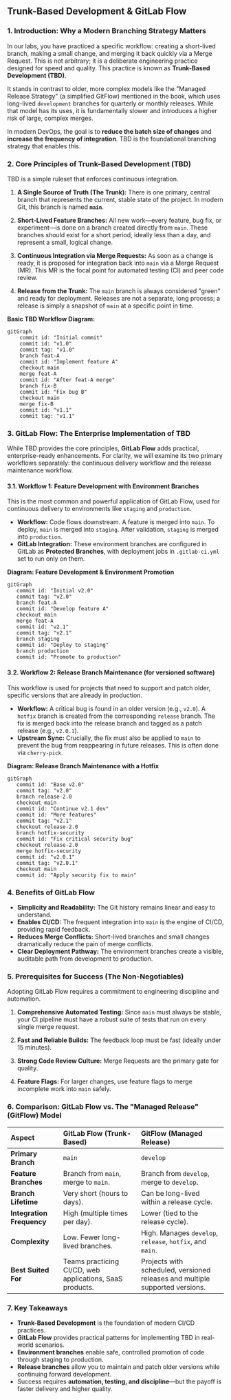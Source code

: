 ## **Trunk-Based Development & GitLab Flow**

### **1. Introduction: Why a Modern Branching Strategy Matters**

In our labs, you have practiced a specific workflow: creating a short-lived branch, making a small change, and merging it back quickly via a Merge Request. This is not arbitrary; it is a deliberate engineering practice designed for speed and quality. This practice is known as **Trunk-Based Development (TBD)**.

It stands in contrast to older, more complex models like the "Managed Release Strategy" (a simplified GitFlow) mentioned in the book, which uses long-lived `development` branches for quarterly or monthly releases. While that model has its uses, it is fundamentally slower and introduces a higher risk of large, complex merges.

In modern DevOps, the goal is to **reduce the batch size of changes** and **increase the frequency of integration**. TBD is the foundational branching strategy that enables this.

### **2. Core Principles of Trunk-Based Development (TBD)**

TBD is a simple ruleset that enforces continuous integration.

1. **A Single Source of Truth (The Trunk):** There is one primary, central branch that represents the current, stable state of the project. In modern Git, this branch is named **`main`**.

2. **Short-Lived Feature Branches:** All new work—every feature, bug fix, or experiment—is done on a branch created directly from `main`. These branches should exist for a short period, ideally less than a day, and represent a small, logical change.

3. **Continuous Integration via Merge Requests:** As soon as a change is ready, it is proposed for integration back into `main` via a Merge Request (MR). This MR is the focal point for automated testing (CI) and peer code review.

4. **Release from the Trunk:** The `main` branch is always considered "green" and ready for deployment. Releases are not a separate, long process; a release is simply a snapshot of `main` at a specific point in time.

**Basic TBD Workflow Diagram:**

```mermaid
gitGraph
    commit id: "Initial commit"
    commit id: "v1.0"
    commit tag: "v1.0"
    branch feat-A
    commit id: "Implement feature A"
    checkout main
    merge feat-A
    commit id: "After feat-A merge"
    branch fix-B
    commit id: "Fix bug B"
    checkout main
    merge fix-B
    commit id: "v1.1"
    commit tag: "v1.1"
```

### **3. GitLab Flow: The Enterprise Implementation of TBD**

While TBD provides the core principles, **GitLab Flow** adds practical, enterprise-ready enhancements. For clarity, we will examine its two primary workflows separately: the continuous delivery workflow and the release maintenance workflow.

#### **3.1. Workflow 1: Feature Development with Environment Branches**

This is the most common and powerful application of GitLab Flow, used for continuous delivery to environments like `staging` and `production`.

- **Workflow:** Code flows downstream. A feature is merged into `main`. To deploy, `main` is merged into `staging`. After validation, `staging` is merged into `production`.
- **GitLab Integration:** These environment branches are configured in GitLab as **Protected Branches**, with deployment jobs in `.gitlab-ci.yml` set to run only on them.

**Diagram: Feature Development & Environment Promotion**

```mermaid
gitGraph
   commit id: "Initial v2.0"
   commit tag: "v2.0"
   branch feat-A
   commit id: "Develop feature A"
   checkout main
   merge feat-A
   commit id: "v2.1"
   commit tag: "v2.1"
   branch staging
   commit id: "Deploy to staging"
   branch production
   commit id: "Promote to production"
```

#### **3.2. Workflow 2: Release Branch Maintenance (for versioned software)**

This workflow is used for projects that need to support and patch older, specific versions that are already in production.

- **Workflow:** A critical bug is found in an older version (e.g., `v2.0`). A `hotfix` branch is created from the corresponding `release` branch. The fix is merged back into the release branch and tagged as a patch release (e.g., `v2.0.1`).
- **Upstream Sync:** Crucially, the fix must also be applied to `main` to prevent the bug from reappearing in future releases. This is often done via `cherry-pick`.

**Diagram: Release Branch Maintenance with a Hotfix**

```mermaid
gitGraph
   commit id: "Base v2.0"
   commit tag: "v2.0"
   branch release-2.0
   checkout main
   commit id: "Continue v2.1 dev"
   commit id: "More features"
   commit tag: "v2.1"
   checkout release-2.0
   branch hotfix-security
   commit id: "Fix critical security bug"
   checkout release-2.0
   merge hotfix-security
   commit id: "v2.0.1"
   commit tag: "v2.0.1"
   checkout main
   commit id: "Apply security fix to main"
```

### **4. Benefits of GitLab Flow**

- **Simplicity and Readability:** The Git history remains linear and easy to understand.
- **Enables CI/CD:** The frequent integration into `main` is the engine of CI/CD, providing rapid feedback.
- **Reduces Merge Conflicts:** Short-lived branches and small changes dramatically reduce the pain of merge conflicts.
- **Clear Deployment Pathway:** The environment branches create a visible, auditable path from development to production.

### **5. Prerequisites for Success (The Non-Negotiables)**

Adopting GitLab Flow requires a commitment to engineering discipline and automation.

1. **Comprehensive Automated Testing:** Since `main` must always be stable, your CI pipeline must have a robust suite of tests that run on every single merge request.

2. **Fast and Reliable Builds:** The feedback loop must be fast (ideally under 15 minutes).

3. **Strong Code Review Culture:** Merge Requests are the primary gate for quality.

4. **Feature Flags:** For larger changes, use feature flags to merge incomplete work into `main` safely.

### **6. Comparison: GitLab Flow vs. The "Managed Release" (GitFlow) Model**

| Aspect                    | GitLab Flow (Trunk-Based)                                | GitFlow (Managed Release)                                                    |
| :------------------------ | :------------------------------------------------------- | :--------------------------------------------------------------------------- |
| **Primary Branch**        | `main`                                                   | `develop`                                                                    |
| **Feature Branches**      | Branch from `main`, merge to `main`.                     | Branch from `develop`, merge to `develop`.                                   |
| **Branch Lifetime**       | Very short (hours to days).                              | Can be long-lived within a release cycle.                                    |
| **Integration Frequency** | High (multiple times per day).                           | Lower (tied to the release cycle).                                           |
| **Complexity**            | Low. Fewer long-lived branches.                          | High. Manages `develop`, `release`, `hotfix`, and `main`.                    |
| **Best Suited For**       | Teams practicing CI/CD, web applications, SaaS products. | Projects with scheduled, versioned releases and multiple supported versions. |

### **7. Key Takeaways**

- **Trunk-Based Development** is the foundation of modern CI/CD practices.
- **GitLab Flow** provides practical patterns for implementing TBD in real-world scenarios.
- **Environment branches** enable safe, controlled promotion of code through staging to production.
- **Release branches** allow you to maintain and patch older versions while continuing forward development.
- Success requires **automation, testing, and discipline**—but the payoff is faster delivery and higher quality.